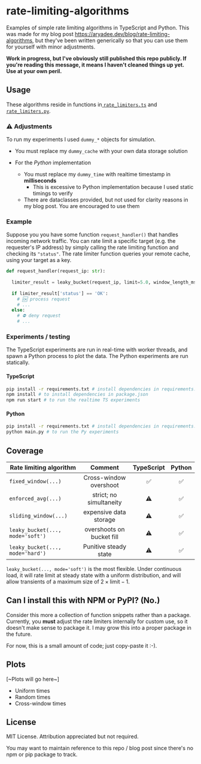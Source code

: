 # rate-limiting-algorithms

Examples of simple rate limiting algorithms in TypeScript and Python. This was made for my blog post https://aryadee.dev/blog/rate-limiting-algorithms, but they've been written generically so that you can use them for yourself with minor adjustments.



**Work in progress, but I've obviously still published this repo publicly. If you're reading this message, it means I haven't cleaned things up yet. Use at your own peril.**

## Usage

These algorithms reside in functions in[ `rate_limiters.ts`]() and [`rate_limiters.py`]().

### ⚠️ Adjustments

To run my experiments I used `dummy_*` objects for simulation.

- You must replace my `dummy_cache` with your own data storage solution

- For the *Python* implementation
  - You must replace my `dummy_time` with realtime timestamp in **milliseconds**
    - This is excessive to Python implementation because I used static timings to verify
  - There are dataclasses provided, but not used for clarity reasons in my blog post. You are encouraged to use them

### Example

Suppose you  you have some function `request_handler()` that handles incoming network traffic. You can rate limit a specific target (e.g. the requester's IP address) by simply calling the rate limiting function and checking its `"status"`. The rate limiter function queries your remote cache, using your target as a key.

```python
def request_handler(request_ip: str):
  
  limiter_result = leaky_bucket(request_ip, limit=5.0, window_length_ms=1000.0, mode='soft')
  
  if limiter_result['status'] == 'OK':
    # 🆗 process request
    # ...
  else:
    # ⛔️ deny request
    # ...
```

### Experiments / testing

The TypeScript experiments are run in real-time with worker threads, and spawn a Python process to plot the data. The Python experiments are run statically.

#### TypeScript

```bash
pip install -r requirements.txt # install dependencies in requirements.txt
npm install # to install dependencies in package.json
npm run start # to run the realtime TS experiments
```

#### Python

```bash
pip install -r requirements.txt # install dependencies in requirements.txt
python main.py # to run the Py experiments
```

## Coverage

| Rate limiting algorithm             | Comment | TypeScript | Python |
| ----------------------------------- | :--------: | :----: | :---------------------------------: |
| `fixed_window(...)` |     Cross-window overshoot     |   ✅   | ✅ |
| `enforced_avg(...)` |     strict; no simultaneity     |   ⚠️   | ✅ |
| `sliding_window(...)` |     expensive data storage     |   ⚠️   | ✅ |
| `leaky_bucket(..., mode='soft')` |     overshoots on bucket fill     |   ⚠️   | ✅ |
| `leaky_bucket(..., mode='hard')` |     Punitive steady state     |     ⚠️      |   ✅    |

 `leaky_bucket(..., mode='soft')` is the most flexible. Under continuous load, it will rate limit at steady state with a uniform distribution, and will allow transients of a maximum size of $2\times \text{limit} - 1$.

## Can I install this with NPM or PyPI? (No.)

Consider this more a collection of function snippets rather than a package. Currently, you **must** adjust the rate limiters internally for custom use, so it doesn't make sense to package it. I may grow this into a proper package in the future.

For now, this is a small amount of code; just copy-paste it :-).

## Plots

[~Plots will go here~]

- Uniform times
- Random times
- Cross-window times

## License

MIT License. Attribution appreciated but not required.

You may want to maintain reference to this repo / blog post since there's no npm or pip package to track.
